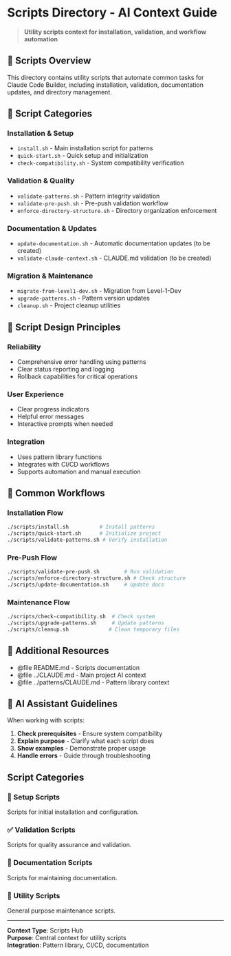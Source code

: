 # Scripts Directory - AI Context Guide

> **Utility scripts context for installation, validation, and workflow automation**

## 📜 Scripts Overview

This directory contains utility scripts that automate common tasks for Claude Code Builder, including installation, validation, documentation updates, and directory management.

## 🔗 Script Categories

### Installation & Setup
- `install.sh` - Main installation script for patterns
- `quick-start.sh` - Quick setup and initialization
- `check-compatibility.sh` - System compatibility verification

### Validation & Quality
- `validate-patterns.sh` - Pattern integrity validation
- `validate-pre-push.sh` - Pre-push validation workflow
- `enforce-directory-structure.sh` - Directory organization enforcement

### Documentation & Updates
- `update-documentation.sh` - Automatic documentation updates (to be created)
- `validate-claude-context.sh` - CLAUDE.md validation (to be created)

### Migration & Maintenance
- `migrate-from-level1-dev.sh` - Migration from Level-1-Dev
- `upgrade-patterns.sh` - Pattern version updates
- `cleanup.sh` - Project cleanup utilities

## 🎯 Script Design Principles

### Reliability
- Comprehensive error handling using patterns
- Clear status reporting and logging
- Rollback capabilities for critical operations

### User Experience
- Clear progress indicators
- Helpful error messages
- Interactive prompts when needed

### Integration
- Uses pattern library functions
- Integrates with CI/CD workflows
- Supports automation and manual execution

## 🔄 Common Workflows

### Installation Flow
```bash
./scripts/install.sh          # Install patterns
./scripts/quick-start.sh      # Initialize project
./scripts/validate-patterns.sh # Verify installation
```

### Pre-Push Flow
```bash
./scripts/validate-pre-push.sh        # Run validation
./scripts/enforce-directory-structure.sh # Check structure
./scripts/update-documentation.sh     # Update docs
```

### Maintenance Flow
```bash
./scripts/check-compatibility.sh  # Check system
./scripts/upgrade-patterns.sh     # Update patterns
./scripts/cleanup.sh             # Clean temporary files
```

## 📖 Additional Resources

- @file README.md - Scripts documentation
- @file ../CLAUDE.md - Main project AI context
- @file ../patterns/CLAUDE.md - Pattern library context

## 🤖 AI Assistant Guidelines

When working with scripts:
1. **Check prerequisites** - Ensure system compatibility
2. **Explain purpose** - Clarify what each script does
3. **Show examples** - Demonstrate proper usage
4. **Handle errors** - Guide through troubleshooting

## Script Categories

### 🚀 Setup Scripts
Scripts for initial installation and configuration.

### ✅ Validation Scripts
Scripts for quality assurance and validation.

### 📝 Documentation Scripts
Scripts for maintaining documentation.

### 🔧 Utility Scripts
General purpose maintenance scripts.

---

**Context Type**: Scripts Hub  
**Purpose**: Central context for utility scripts  
**Integration**: Pattern library, CI/CD, documentation